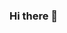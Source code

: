 ### Hi there 👋

<!--
**Boogie78/Boogie78** is a ✨ _special_ ✨ repository because its `README.md` (this file) appears on your GitHub profile.

Here are some ideas to get you started:

- 🔭 I’m currently working on ...
- 🌱 I’m currently learning ...
- 👯 I’m looking to collaborate on ...
- 🤔 I’m looking for help with .changing balances ..
- 💬 Ask me about ...
- 📫 How to reach me: ...
- 😄 Pronouns: ...
- ⚡ Fun fact: ...
-->
